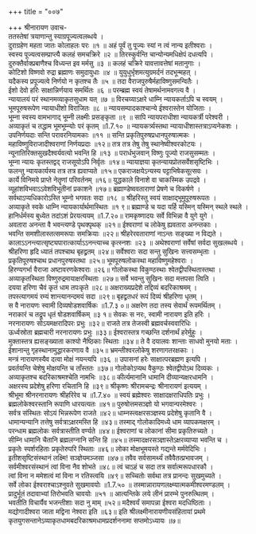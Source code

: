 +++
title = "००७"

+++
श्रीनारायण उवाच-  
ततस्तेषां त्रयाणान्तु स्याग्रपूज्यत्वलब्धये ।  
दुराग्रहेण महता जातः कोलाहलः परः ॥१ ॥
अहं पूर्वं तु पूज्यः स्यां न त्वं नान्य इतीश्वराः ।  
स्वस्य पूज्यत्वसम्प्राप्त्यै कलहं समचक्रिरे ॥२ ॥
तिरस्कुर्वन्ति चान्योन्यमधिक्षेपं दधत्यपि ।  
दुरुक्तैर्वाक्प्रबाणैश्च विध्यन्त इव मर्मसु ॥३ ॥
कलहं चक्रिरे यावत्तावत्तेषां मतानुगाः ।  
कोटिशो विष्णवो रुद्रा ब्रह्माणः समुदायुधाः ॥४ ॥
युयुधुर्भृशमत्युग्रमर्दनं तदभून्महत् ।  
यदैकस्य प्रपूज्यत्वे निर्णयो न कृतश्च तैः ॥५ ॥
तदा वैराजपुरुषैर्महाविष्णुसमन्वितैः ।  
ईशो देवो हरिः साक्षान्निर्णयाय समर्थितः ॥६ ॥
परम्ब्रह्म स्वयं तेषामर्थनामवगत्य वै ।  
न्यायालयं परं स्थानमव्याकृतसुधाम यत् ॥७ ॥
विरचय्याऽक्षरे धाम्नि न्यायकर्ताऽपि च स्वयम् ।  
भूमपूरुषरूपेण न्यायाधीशो विराजितः ॥८ ॥
न्यायसम्पादकाश्चान्ये ईश्वरास्तेन योजिताः ।  
भूम्ना स्वस्य वामभागाद् भूम्नी लक्ष्मीः प्रसङ्कृता ॥९ ॥
सापि न्यायपराधीशा न्यायकर्त्री परेश्वरी ।  
अव्याकृतं च तद्धाम भूमभूम्न्योः परं कृतम् ॥1.7.१० ॥
न्यायकर्त्र्यस्तथा न्यायाधीशास्तत्राऽप्यनेकशः ।  
उपनिर्णयदाः सन्ति परावरनियामकाः ॥११ ॥
सन्ति प्रकृतिपुरुषप्रधानपुरुषात्मकः ।  
महाविष्णुविराजादीश्वराणां निर्णयप्रदाः ॥१२॥
तत्र तत्र तेषु तेषु स्थानेष्वीश्वरकोटयः ।  
न्यूनातिरिक्तसुखदैश्वर्यवत्यो भवन्ति हि ॥१३ ॥
परार्धभुजवान् विष्णुः पूज्यो राजसुसम्मतः ।  
भूम्ना न्यायः कृतस्तद्वद् राजसूयोऽपि निर्वृतः ॥१४॥
न्यायाज्ञया कृतन्यायप्रोतसर्वेशसृष्टिभिः ।  
फलन्तु न्यायकार्यस्य तत्र तत्र ह्यवाप्यते ॥१५॥
एकराजक्षयेऽन्यस्य पट्टाभिषेकसूत्सवः ।  
कार्ये विनिमये प्राप्ते नेतॄणां परिवर्तनम् ॥१६॥
युद्धकाले विनाशे वा चाकस्मिक उपद्रवे ।  
व्यूहांशविभवाऽऽवेशविभूतीनां प्रकाशने ॥१७॥
ब्रह्माण्डेष्ववताराणां प्रेषणे च विकर्षणे ।  
सर्वथाऽप्यधिकारोऽस्ति भूम्नो भगवतः सदा ॥१८ ॥
श्रीहरिस्तु स्वयं साक्षाद्भूमूपूरुषरूपतः ।  
अव्याकृते स्वके धाम्नि न्यायकार्यार्थमास्थितः ॥१ ९॥
ब्रह्माण्डे च यदा यर्हि यस्मिन् यस्मिन् स्थले स्थले ।  
हानिर्धर्मस्य बुध्येत तदांऽशं प्रेरयत्ययम् ॥1.7.२०॥
रामकृष्णादयः सर्वे विभिन्ना वै युगे युगे ।  
अवतारा अनन्ता वै भवन्त्यण्डे पृथक्पृथक् ॥२१॥
ईश्वराणां च लोकेषु ह्यवतारा अनन्तकाः ।  
भवन्ति समशीलास्तत्समरूपाः समक्रियाः ॥२२॥
श्रीहरेरवताराणां नाऽन्तः सङ्ख्या न विद्यते ।  
कालाऽऽनन्त्यात्सृष्ट्यपारात्कार्याऽऽनन्त्याच्च कृत्स्नशः ॥२३ ॥
अथेश्वराणां सर्वेषां सर्वदा सुखलब्धये ।  
श्रीहरिणा हृदि ध्यातं तपश्चाथ बृहद्व्रतम् ॥२४॥
सर्वेश्वराः सदा सन्तु सुखिनः सत्त्वसम्भृताः ।  
प्रकृतिपूरुषश्चाथ प्रधानपुरुषस्तथा ॥२५॥
भूमपूरुषलोकस्था महाविष्णुमहेश्वराः ।  
हिरण्यगर्भा वैराजा अष्टावरणकेश्वराः ॥२६॥
गोलोकस्था विकुण्ठस्थाः श्वेतद्वीपस्थितास्तथा ।  
अव्याकृतस्थिता विष्णुरुद्रमायाक्षरस्थिताः ॥२७॥
सर्वे भवन्तु सुखिनः सदा मत्तपसा त्विति ।  
दयया हरिणा चैवं कृतं धाम तपःकृते ॥२८॥
अक्षराख्यप्रदेशे तद्दिव्यं बदरिकाश्रमम् ।  
तपस्त्यागमयं रम्यं शान्त्यानन्दमयं सदा ॥२९॥
बृहद्व्रतधरं रूपं दिव्यं श्रीहरिणा धृतम् ।  
स वै नारायणः स्वामी दिव्यषोडशवार्षिकः ॥1.7.३ ०॥
अक्षरेण तदा तस्य सेवार्थं रूपमर्थितम् ।  
नराकारं च तद्रूप धृतं षोडशवार्षिकम् ॥३ १॥
सेवकः स नरः, स्वामी नारायण इति हरिः ।  
नरनारायणः सोऽयमक्षरादिपरः प्रभुः ॥३२॥
राजते तत्र तेजस्वी ब्रह्मवर्चस्ववारिधिः ।  
ऊर्ध्वस्रोता ब्रह्मचारी नरनारायणः प्रभुः ॥३३॥
ईश्वरास्तत्र गच्छन्ति दर्शनार्थं हरेर्मुहुः ।  
मुक्तास्तत्र ह्यसङ्ख्याता काश्यो नैष्ठिकाः स्थिताः ॥३४॥
ते वै दयालवः शान्ताः साधवो मुनयो मताः ।  
ईशानान्तु गृहस्थानामुद्धारकरणाय वै ॥३५॥
भ्रमन्तीश्वरलोकेषु शरणागतरक्षकाः ।  
मन्त्रं नारायणस्यैव दत्वा मोक्षं नयन्त्यपि ॥३६ ॥
उपासनां हरेः साक्षात्परब्रह्मण इत्यपि ।  
प्रवर्तयन्ति चेशेषु मोक्षयन्ति च ताँस्ततः ॥३७॥
गोलोकोऽप्यथ वैकुण्ठः श्वेतद्वीपोऽथ दिव्यकः ।  
अव्याकृतश्च बदरिकाश्रमश्चेति नामभिः ॥३८॥
कीर्त्यमानानि धामानि दीव्यान्यक्षरधामनि ।  
अक्षरस्य प्रदेशेषु हरिणा रचितानि हि ॥३९॥
श्रीकृष्णः श्रीरामचन्द्रः श्रीनारायणं इत्ययम् ।  
श्रीभूमा श्रीनरनारायणः श्रीहरिरेव च ॥1.7.४० ॥
स्वयं ब्रह्मेश्वरः साक्षादक्षराधिपतिः प्रभुः ।  
ब्रह्मलोकेश्वरस्तानि रूपाणि धारयत्यतः ॥४१॥
पुरुषोत्तमसञ्ज्ञो यो भगवान्परमेश्वरः ।  
सर्वत्र संस्थितः सोऽयं भिन्नरूपेण राजते ॥४२॥
धाम्नस्त्वक्षरसञ्ज्ञस्य प्रदेशेषु कृतानि वै ।  
धामान्यन्यानि तत्तेषु सर्वत्राऽक्षरमस्ति हि ॥४३॥
तस्माद् गोलोकादिमध्ये धाम व्यापकमक्षरम् ।  
परन्धाम ब्रह्मलोकः सर्वत्रास्तीति वर्ण्यते ॥४४॥
ईश्वराणां च लोकानां सीमा प्रकृतिरुच्यते ।  
सीम्नि धामानि चैतानि ब्रह्मलग्नानि सन्ति हि ॥४५॥
तस्मादक्षरसञ्ज्ञास्तेऽक्षरव्याप्या भवन्ति च ।  
प्रकृतेः स्पर्शरहिताः प्रकृतेरुपरि स्थिताः ॥४६॥
लोका मोक्षभूमयस्ते गद्यन्ते मर्मवेदिभिः ।  
इतीशसृष्टिसंस्थानं लक्ष्मि! सञ्ज्ञेयमञ्जसा ॥४७॥
तवैव सर्वसामर्थ्यं तवैवैतत्प्रभावजम् ।  
सर्वमीश्वरसंस्थानं त्वां विना नैव शोभते ॥४८॥
त्वं चाऽहं च सदा तत्र सर्वात्मरूपधारकौ ।  
त्वां विना न ममेशत्वं मां विना न रतिस्त्वयि ॥४९॥
सच्चितोः सर्वथा तत्र प्रानन्दः सुखमुच्यते ।  
सर्वे लोका ईश्वराश्चाऽश्नुवते सुखमावयोः ॥1.7.५० ॥
तस्मान्नारायणलक्ष्म्यात्मकमीश्वरमण्डलम् ।  
प्रादुर्भूतं तदावाभ्यां तिरोभवति चावयोः ॥५१ ॥
आत्यन्तिके लये लीनं प्रारम्भे पुनरुत्थितम् ।  
भवतीति विचार्यैव भजन्तीशाः सदा नु माम् ॥५२॥
मदैश्वर्यं समापन्ना ईश्वरा मदधिष्ठिताः ।  
मद्योगादीश्वरा जाता मद्विना नेश्वरा इति ॥६३॥
इति श्रीलक्ष्मीनारायणीयसंहितायां प्रथमे कृतयुगसन्तानेऽव्याकृतधामबदरिकाश्रमधामप्रदर्शननामा सप्तमोऽध्यायः ॥७॥
    
